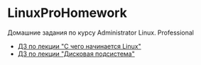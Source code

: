 # LinuxProHomework

Домашние задания по курсу Administrator Linux. Professional

* [ДЗ по лекции "С чего начинается Linux"](Lesson01)
* [ДЗ по лекции "Дисковая подсистема"](Lesson02)

